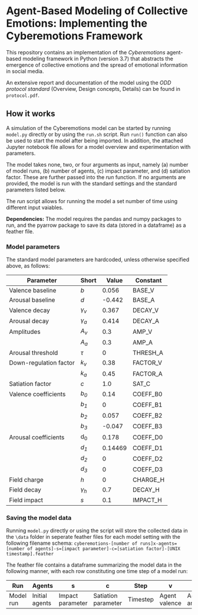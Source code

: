 # Agent-Based Modeling of Collective Emotions: Implementing the Cyberemotions Framework

This repository contains an implementation of the _Cyberemotions_ agent-based modeling framework in Python (version 3.7) that abstracts the emergence of collective emotions and the spread of emotional information in social media.

An extensive report and documentation of the model using the _ODD protocol standard_ (Overview, Design concepts, Details) can be found in `protocol.pdf`.

## How it works

A simulation of the Cyberemotions model can be started by running `model.py` directly or by using the `run.sh` script. Run `run()` function can also be used to start the model after being imported. In addition, the attached Jupyter notebook file allows for a model overview and experimentation with parameters.

The model takes none, two, or four arguments as input, namely (a) number of model runs, (b) number of agents, (c) impact parameter, and (d) satiation factor. These are further passed into the _run_ function. If no arguments are provided, the model is run with the standard settings and the standard parameters listed below.

The _run_ script allows for running the model a set number of time using different input vaiables.

**Dependencies:** The model requires the pandas and numpy packages to run, and the pyarrow package to save its data (stored in a dataframe) as a feather file.

### Model parameters

The standard model parameters are hardcoded, unless otherwise specified above, as follows:

| Parameter | Short | Value | Constant
|---|---|---|---|
| Valence baseline | *b* | 0.056 | BASE_V |
| Arousal baseline | *d* | -0.442 | BASE_A |
| Valence decay | *&gamma;<sub>v</sub>* | 0.367 | DECAY_V |
| Arousal decay | *&gamma;<sub>a</sub>* | 0.414 | DECAY_A |
| Amplitudes | *A<sub>v</sub>* | 0.3 | AMP_V |
|| *A<sub>a</sub>* | 0.3 | AMP_A |
| Arousal threshold | *&tau;* | 0 | THRESH_A |
| Down-regulation factor | *k<sub>v</sub>* | 0.38 | FACTOR_V |
|| *k<sub>a</sub>* | 0.45 | FACTOR_A |
| Satiation factor | *c* | 1.0 | SAT_C |
| Valence coefficients | *b<sub>0</sub>* | 0.14 | COEFF_B0 |
|| *b<sub>1</sub>* | 0 | COEFF_B1 |
|| *b<sub>2</sub>* | 0.057 | COEFF_B2 |
|| *b<sub>3</sub>* | -0.047 | COEFF_B3 |
| Arousal coefficients | d<sub>0</sub> | 0.178 | COEFF_D0 |
|| *d<sub>1</sub>* | 0.14469 | COEFF_D1 |
|| *d<sub>2</sub>* | 0 | COEFF_D2 |
|| *d<sub>3</sub>* | 0 | COEFF_D3 |
| Field charge | *h* | 0 | CHARGE_H |
| Field decay | *&gamma;<sub>h</sub>* | 0.7 | DECAY_H |
| Field impact | *s* | 0.1 | IMPACT_H |


### Saving the model data

Running `model.py` directly or using the script will store the collected data in the `\data` folder in seperate feather files for each model setting with the following filename schema: `cyberemotions-[number of runs]x-agents=[number of agents]-s=[impact parameter]-c=[satiation factor]-[UNIX timestamp].feather`

The feather file contains a dataframe summarizing the model data in the following manner, with each row constituting one time step of a model run:

| Run | Agents | s | c | Step | v | a | A | N | h |
| --- | --- | --- | --- | --- | --- | --- | --- | --- | --- |
| Model run | Initial agents | Impact parameter | Satiation parameter | Timestep | Agent valence | Agent arousal | Active agents | Expressions | Field charge |
